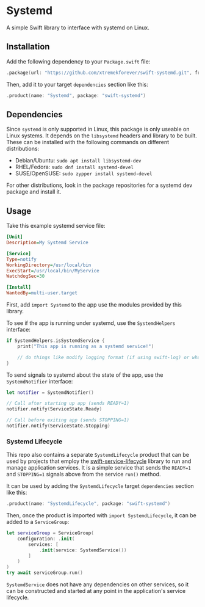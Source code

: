 # Systemd

A simple Swift library to interface with systemd on Linux.

## Installation

Add the following dependency to your `Package.swift` file:

```swift
.package(url: "https://github.com/xtremekforever/swift-systemd.git", from: "0.0.1")
```

Then, add it to your target `dependencies` section like this:

```swift
.product(name: "Systemd", package: "swift-systemd")
```

## Dependencies

Since `systemd` is only supported in Linux, this package is only useable on Linux systems.
It depends on the `libsystemd` headers and library to be built. These can be installed with
the following commands on different distributions:

* Debian/Ubuntu: `sudo apt install libsystemd-dev`
* RHEL/Fedora: `sudo dnf install systemd-devel`
* SUSE/OpenSUSE: `sudo zypper install systemd-devel`

For other distributions, look in the package repositories for a systemd dev package and install it.

## Usage

Take this example systemd service file:

```ini
[Unit]
Description=My Systemd Service

[Service]
Type=notify
WorkingDirectory=/usr/local/bin
ExecStart=/usr/local/bin/MyService
WatchdogSec=30

[Install]
WantedBy=multi-user.target
```

First, add `import Systemd` to the app use the modules provided by this library.

To see if the app is running under systemd, use the `SystemdHelpers` interface:

```swift
if SystemdHelpers.isSystemdService {
    print("This app is running as a systemd service!")

    // do things like modify logging format (if using swift-log) or whatever else is needed.
}
```

To send signals to systemd about the state of the app, use the `SystemdNotifier` interface:

```swift
let notifier = SystemdNotifier()

// Call after starting up app (sends READY=1)
notifier.notify(ServiceState.Ready)

// Call before exiting app (sends STOPPING=1)
notifier.notify(ServiceState.Stopping)
```

### Systemd Lifecycle

This repo also contains a separate `SystemdLifecycle` product that can be used by projects that employ the [swift-service-lifecycle](https://github.com/swift-server/swift-service-lifecycle) library to run and manage application services. It is a simple service that sends the `READY=1` and `STOPPING=1` signals above from the service `run()` method.

It can be used by adding the `SystemdLifecycle` target `dependencies` section like this:

```swift
.product(name: "SystemdLifecycle", package: "swift-systemd")
```

Then, once the product is imported with `import SystemdLifecycle`, it can be added to a `ServiceGroup`:

```swift
let serviceGroup = ServiceGroup(
    configuration: .init(
        services: [
            .init(service: SystemdService())
        ]
    )
)
try await serviceGroup.run()
```

`SystemdService` does not have any dependencies on other services, so it can be constructed and started at any point in the application's service lifecycle.
